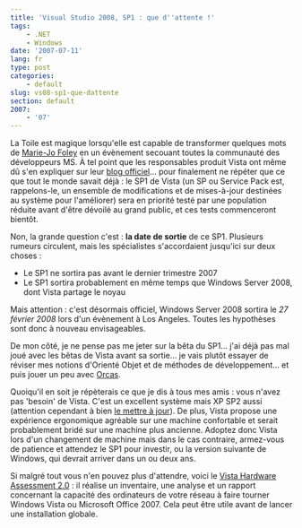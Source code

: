 ```yaml
---
title: 'Visual Studio 2008, SP1 : que d''attente !'
tags:
    - .NET
    - Windows
date: '2007-07-11'
lang: fr
type: post
categories:
    - default
slug: vs08-sp1-que-dattente
section: default
2007:
    - '07'
---
```


La Toile est magique lorsqu'elle est capable de transformer quelques mots de [Marie-Jo Foley](http://en.wikipedia.org/wiki/Mary_Jo_Foley) en un évènement secouant toutes la communauté des développeurs MS. À tel point que les responsables produit Vista ont même d&ucirc; s'en expliquer sur leur [blog officiel](https://login.live.com/login.srf?wa=wsignin1.0&amp;wtrealm=blogs.technet.com&amp;wreply=https%3a%2f%2fblogs.technet.com%2fb%2fwindows_vista_france%2farchive%2f2007%2f07%2f10%2fla-beta-1-du-sp1-bient-t-disponible.aspx%3fstoAI%3d10&amp;wp=MBI_FED_SSL&amp;wlcxt=microsoft%24microsoft%24microsoft)… pour finalement ne répéter que ce que tout le monde savait déjà : le SP1 de Vista (un SP ou Service Pack est, rappelons-le, un ensemble de modifications et de mises-à-jour destinées au système pour l'améliorer) sera en priorité testé par une population réduite avant d'être dévoilé au grand public, et ces tests commenceront bientôt.

Non, la grande question c'est : **la date de sortie** de ce SP1\. Plusieurs rumeurs circulent, mais les spécialistes s'accordaient jusqu'ici sur deux choses :

*   Le SP1 ne sortira pas avant le dernier trimestre 2007
*   Le SP1 sortira probablement en même temps que Windows Server 2008, dont Vista partage le noyau

Mais attention : c'est désormais officiel, Windows Server 2008 sortira le _27 février 2008_ lors d'un évènement à Los Angeles. Toutes les hypothèses sont donc à nouveau envisageables.

De mon côté, je ne pense pas me jeter sur la bêta du SP1… j'ai déjà pas mal joué avec les bêtas de Vista avant sa sortie… je vais plutôt essayer de réviser mes notions d'Orienté Objet et de méthodes de développement… et puis jouer un peu avec [Orcas](http://fr.wikipedia.org/wiki/Microsoft_Visual_Studio#Visual_Studio_2008).

Quoiqu'il en soit je répèterais ce que je dis à tous mes amis : vous n'avez pas 'besoin' de Vista. C'est un excellent système mais XP SP2 aussi (attention cependant à bien [le mettre à jour](http://update.microsoft.com/windowsupdate/v6/default.aspx)). De plus, Vista propose une expérience ergonomique agréable sur une machine confortable et serait probablement bridé sur une machine plus ancienne. Adoptez donc Vista lors d'un changement de machine mais dans le cas contraire, armez-vous de patience et attendez le SP1 pour investir, ou la version suivante de Windows, qui devrait arriver dans un ou deux ans.

Si malgré tout vous n'en pouvez plus d'attendre, voici le [Vista Hardware Assessment 2.0](http://www.microsoft.com/en-us/download/details.aspx?id=7826) : il réalise un inventaire, une analyse et un rapport concernant la capacité des ordinateurs de votre réseau à faire tourner Windows Vista ou Microsoft Office 2007\. Cela peut être utile avant de lancer une installation globale.

